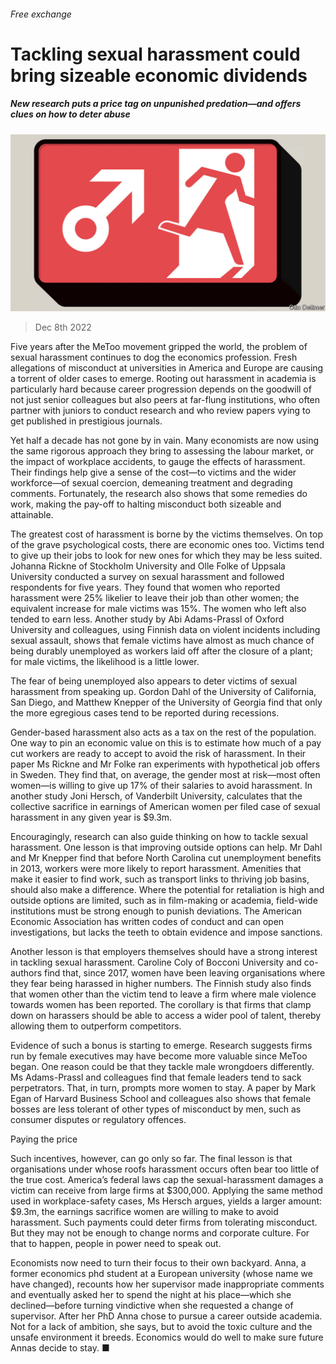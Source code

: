 ###### Free exchange

# Tackling sexual harassment could bring sizeable economic dividends 

##### New research puts a price tag on unpunished predation—and offers clues on how to deter abuse 

![image](images/20221210_FND000.jpg) 

> Dec 8th 2022 

Five years after the MeToo movement gripped the world, the problem of sexual harassment continues to dog the economics profession. Fresh allegations of misconduct at universities in America and Europe are causing a torrent of older cases to emerge. Rooting out harassment in academia is particularly hard because career progression depends on the goodwill of not just senior colleagues but also peers at far-flung institutions, who often partner with juniors to conduct research and who review papers vying to get published in prestigious journals. 

Yet half a decade has not gone by in vain. Many economists are now using the same rigorous approach they bring to assessing the labour market, or the impact of workplace accidents, to gauge the effects of harassment. Their findings help give a sense of the cost—to victims and the wider workforce—of sexual coercion, demeaning treatment and degrading comments. Fortunately, the research also shows that some remedies do work, making the pay-off to halting misconduct both sizeable and attainable. 

The greatest cost of harassment is borne by the victims themselves. On top of the grave psychological costs, there are economic ones too. Victims tend to give up their jobs to look for new ones for which they may be less suited. Johanna Rickne of Stockholm University and Olle Folke of Uppsala University conducted a survey on sexual harassment and followed respondents for five years. They found that women who reported harassment were 25% likelier to leave their job than other women; the equivalent increase for male victims was 15%. The women who left also tended to earn less. Another study by Abi Adams-Prassl of Oxford University and colleagues, using Finnish data on violent incidents including sexual assault, shows that female victims have almost as much chance of being durably unemployed as workers laid off after the closure of a plant; for male victims, the likelihood is a little lower. 

The fear of being unemployed also appears to deter victims of sexual harassment from speaking up. Gordon Dahl of the University of California, San Diego, and Matthew Knepper of the University of Georgia find that only the more egregious cases tend to be reported during recessions.

Gender-based harassment also acts as a tax on the rest of the population. One way to pin an economic value on this is to estimate how much of a pay cut workers are ready to accept to avoid the risk of harassment. In their paper Ms Rickne and Mr Folke ran experiments with hypothetical job offers in Sweden. They find that, on average, the gender most at risk—most often women—is willing to give up 17% of their salaries to avoid harassment. In another study Joni Hersch, of Vanderbilt University, calculates that the collective sacrifice in earnings of American women per filed case of sexual harassment in any given year is $9.3m. 

Encouragingly, research can also guide thinking on how to tackle sexual harassment. One lesson is that improving outside options can help. Mr Dahl and Mr Knepper find that before North Carolina cut unemployment benefits in 2013, workers were more likely to report harassment. Amenities that make it easier to find work, such as transport links to thriving job basins, should also make a difference. Where the potential for retaliation is high and outside options are limited, such as in film-making or academia, field-wide institutions must be strong enough to punish deviations. The American Economic Association has written codes of conduct and can open investigations, but lacks the teeth to obtain evidence and impose sanctions. 

Another lesson is that employers themselves should have a strong interest in tackling sexual harassment. Caroline Coly of Bocconi University and co-authors find that, since 2017, women have been leaving organisations where they fear being harassed in higher numbers. The Finnish study also finds that women other than the victim tend to leave a firm where male violence towards women has been reported. The corollary is that firms that clamp down on harassers should be able to access a wider pool of talent, thereby allowing them to outperform competitors.

Evidence of such a bonus is starting to emerge. Research suggests firms run by female executives may have become more valuable since MeToo began. One reason could be that they tackle male wrongdoers differently. Ms Adams-Prassl and colleagues find that female leaders tend to sack perpetrators. That, in turn, prompts more women to stay. A paper by Mark Egan of Harvard Business School and colleagues also shows that female bosses are less tolerant of other types of misconduct by men, such as consumer disputes or regulatory offences.

Paying the price

Such incentives, however, can go only so far. The final lesson is that organisations under whose roofs harassment occurs often bear too little of the true cost. America’s federal laws cap the sexual-harassment damages a victim can receive from large firms at $300,000. Applying the same method used in workplace-safety cases, Ms Hersch argues, yields a larger amount: $9.3m, the earnings sacrifice women are willing to make to avoid harassment. Such payments could deter firms from tolerating misconduct. But they may not be enough to change norms and corporate culture. For that to happen, people in power need to speak out.

Economists now need to turn their focus to their own backyard. Anna, a former economics phd student at a European university (whose name we have changed), recounts how her supervisor made inappropriate comments and eventually asked her to spend the night at his place—which she declined—before turning vindictive when she requested a change of supervisor. After her PhD Anna chose to pursue a career outside academia. Not for a lack of ambition, she says, but to avoid the toxic culture and the unsafe environment it breeds. Economics would do well to make sure future Annas decide to stay. ■






